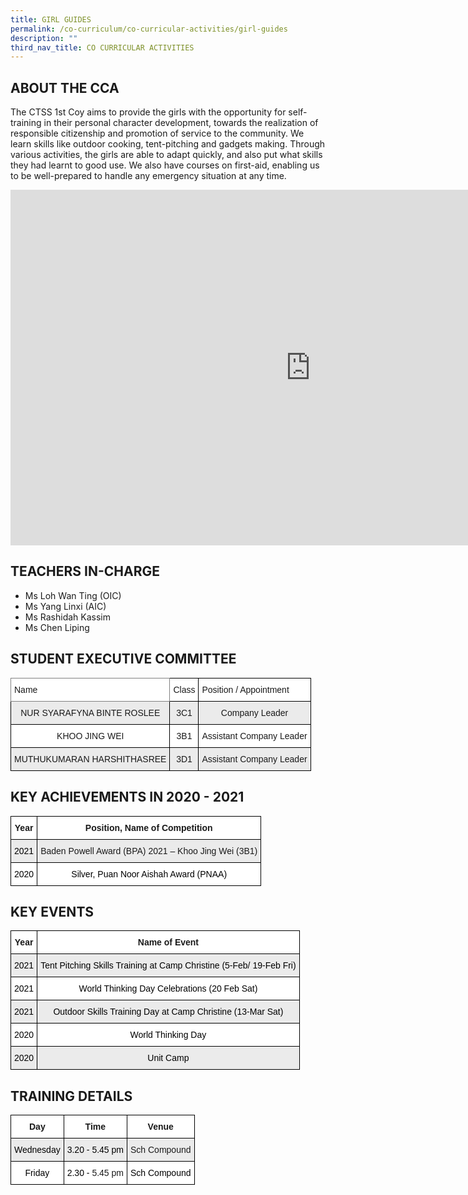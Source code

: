```yaml
---
title: GIRL GUIDES
permalink: /co-curriculum/co-curricular-activities/girl-guides
description: ""
third_nav_title: CO CURRICULAR ACTIVITIES
---
```

ABOUT THE CCA
-------------

  
The CTSS 1st Coy aims to provide the girls with the opportunity for self-training in their personal character development, towards the realization of responsible citizenship and promotion of service to the community. We learn skills like outdoor cooking, tent-pitching and gadgets making. Through various activities, the girls are able to adapt quickly, and also put what skills they had learnt to good use. We also have courses on first-aid, enabling us to be well-prepared to handle any emergency situation at any time.

<iframe allowfullscreen="true" height="569" width="960" frameborder="0" src="https://docs.google.com/presentation/d/e/2PACX-1vTwd2ZTlmt5chf-tmr25gZwAcz1KEZc85mHiguzFiG-zk3F7F4Ry3CzF7hOzCB1WZTFtFY6oKmnsexW/embed?start=true&amp;loop=true&amp;delayms=10000"></iframe>

TEACHERS IN-CHARGE
------------------

  

*   Ms Loh Wan Ting (OIC)
*   Ms Yang Linxi (AIC)
*   Ms Rashidah Kassim 
*   Ms Chen Liping

  

STUDENT EXECUTIVE COMMITTEE
---------------------------

<style type="text/css">
.tg  {border-collapse:collapse;border-spacing:0;}
.tg td{border-color:black;border-style:solid;border-width:1px;font-family:Arial, sans-serif;font-size:14px;
  overflow:hidden;padding:10px 5px;word-break:normal;}
.tg th{border-color:black;border-style:solid;border-width:1px;font-family:Arial, sans-serif;font-size:14px;
  font-weight:normal;overflow:hidden;padding:10px 5px;word-break:normal;}
.tg .tg-jxgv{background-color:#FFF;border-color:inherit;text-align:left;vertical-align:top}
.tg .tg-b1n3{background-color:#EBEBEB;text-align:center;vertical-align:top}
.tg .tg-ktyi{background-color:#FFF;text-align:left;vertical-align:top}
.tg .tg-7yig{background-color:#FFF;text-align:center;vertical-align:top}
</style>
<table class="tg">
<thead>
  <tr>
    <th class="tg-jxgv">Name</th>
    <th class="tg-ktyi">Class</th>
    <th class="tg-ktyi">Position / Appointment</th>
  </tr>
</thead>
<tbody>
  <tr>
    <td class="tg-b1n3">NUR SYARAFYNA BINTE ROSLEE</td>
    <td class="tg-b1n3">3C1</td>
    <td class="tg-b1n3">Company Leader</td>
  </tr>
  <tr>
    <td class="tg-7yig">KHOO JING WEI</td>
    <td class="tg-7yig">3B1</td>
    <td class="tg-7yig">Assistant Company Leader</td>
  </tr>
  <tr>
    <td class="tg-b1n3">MUTHUKUMARAN HARSHITHASREE</td>
    <td class="tg-b1n3">3D1</td>
    <td class="tg-b1n3">Assistant Company Leader</td>
  </tr>
</tbody>
</table>

KEY ACHIEVEMENTS IN 2020 - 2021
-------------------------------

<style type="text/css">
.tg  {border-collapse:collapse;border-spacing:0;}
.tg td{border-color:black;border-style:solid;border-width:1px;font-family:Arial, sans-serif;font-size:14px;
  overflow:hidden;padding:10px 5px;word-break:normal;}
.tg th{border-color:black;border-style:solid;border-width:1px;font-family:Arial, sans-serif;font-size:14px;
  font-weight:normal;overflow:hidden;padding:10px 5px;word-break:normal;}
.tg .tg-b1n3{background-color:#EBEBEB;text-align:center;vertical-align:top}
.tg .tg-ahip{background-color:#EBEBEB;text-align:center;vertical-align:middle}
.tg .tg-9hzb{background-color:#FFF;font-weight:bold;text-align:center;vertical-align:top}
.tg .tg-f4yw{background-color:#FFF;text-align:center;vertical-align:middle}
</style>
<table class="tg">
<thead>
  <tr>
    <th class="tg-9hzb">Year</th>
    <th class="tg-9hzb">Position, Name of Competition</th>
  </tr>
</thead>
<tbody>
  <tr>
    <td class="tg-ahip"><span style="color:#000;background-color:#EBEBEB">2021</span></td>
    <td class="tg-b1n3">Baden Powell Award (BPA) 2021 – Khoo Jing Wei (3B1) </td>
  </tr>
  <tr>
    <td class="tg-f4yw"><span style="color:#000;background-color:#FFF">2020</span></td>
    <td class="tg-f4yw"><span style="color:#000;background-color:#FFF">Silver, Puan Noor Aishah Award (PNAA)</span></td>
  </tr>
</tbody>
</table>

KEY EVENTS
----------

<style type="text/css">
.tg  {border-collapse:collapse;border-spacing:0;}
.tg td{border-color:black;border-style:solid;border-width:1px;font-family:Arial, sans-serif;font-size:14px;
  overflow:hidden;padding:10px 5px;word-break:normal;}
.tg th{border-color:black;border-style:solid;border-width:1px;font-family:Arial, sans-serif;font-size:14px;
  font-weight:normal;overflow:hidden;padding:10px 5px;word-break:normal;}
.tg .tg-b1n3{background-color:#EBEBEB;text-align:center;vertical-align:top}
.tg .tg-ahip{background-color:#EBEBEB;text-align:center;vertical-align:middle}
.tg .tg-9hzb{background-color:#FFF;font-weight:bold;text-align:center;vertical-align:top}
.tg .tg-f4yw{background-color:#FFF;text-align:center;vertical-align:middle}
.tg .tg-7yig{background-color:#FFF;text-align:center;vertical-align:top}
</style>
<table class="tg">
<thead>
  <tr>
    <th class="tg-9hzb">Year</th>
    <th class="tg-9hzb">Name of Event</th>
  </tr>
</thead>
<tbody>
  <tr>
    <td class="tg-ahip"><span style="color:#000;background-color:#EBEBEB"> 2021</span></td>
    <td class="tg-ahip"><span style="color:#000;background-color:#EBEBEB"> Tent Pitching Skills Training at Camp Christine (5-Feb/ 19-Feb Fri)</span></td>
  </tr>
  <tr>
    <td class="tg-f4yw"><span style="color:#000;background-color:#FFF"> 2021</span></td>
    <td class="tg-f4yw"><span style="color:#000;background-color:#FFF"> World Thinking Day Celebrations (20 Feb Sat)</span></td>
  </tr>
  <tr>
    <td class="tg-ahip"><span style="color:#000;background-color:#EBEBEB"> 2021</span></td>
    <td class="tg-ahip"><span style="color:#000;background-color:#EBEBEB">Outdoor Skills Training Day at Camp Christine (13-Mar Sat) </span></td>
  </tr>
  <tr>
    <td class="tg-7yig"><span style="color:#000">2020</span></td>
    <td class="tg-7yig"><span style="color:#000">World Thinking Day</span></td>
  </tr>
  <tr>
    <td class="tg-b1n3"><span style="color:#000">2020</span></td>
    <td class="tg-b1n3"><span style="color:#000">Unit Camp</span></td>
  </tr>
</tbody>
</table>

TRAINING DETAILS
----------------

<style type="text/css">
.tg  {border-collapse:collapse;border-spacing:0;}
.tg td{border-color:black;border-style:solid;border-width:1px;font-family:Arial, sans-serif;font-size:14px;
  overflow:hidden;padding:10px 5px;word-break:normal;}
.tg th{border-color:black;border-style:solid;border-width:1px;font-family:Arial, sans-serif;font-size:14px;
  font-weight:normal;overflow:hidden;padding:10px 5px;word-break:normal;}
.tg .tg-b1n3{background-color:#EBEBEB;text-align:center;vertical-align:top}
.tg .tg-ahip{background-color:#EBEBEB;text-align:center;vertical-align:middle}
.tg .tg-9hzb{background-color:#FFF;font-weight:bold;text-align:center;vertical-align:top}
.tg .tg-7yig{background-color:#FFF;text-align:center;vertical-align:top}
</style>
<table class="tg">
<thead>
  <tr>
    <th class="tg-9hzb">Day</th>
    <th class="tg-9hzb">Time</th>
    <th class="tg-9hzb">Venue</th>
  </tr>
</thead>
<tbody>
  <tr>
    <td class="tg-ahip"><span style="color:#000;background-color:#EBEBEB"> Wednesday</span></td>
    <td class="tg-ahip"><span style="color:#000;background-color:#EBEBEB">3.20 - 5.45 pm </span></td>
    <td class="tg-b1n3">Sch Compound</td>
  </tr>
  <tr>
    <td class="tg-7yig"><span style="color:#000">Friday</span></td>
    <td class="tg-7yig"><span style="color:#000">2.30 - </span>5.45 pm </td>
    <td class="tg-7yig"><span style="color:#000">Sch Compound</span></td>
  </tr>
</tbody>
</table>
